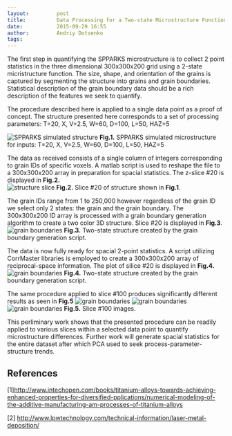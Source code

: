 ```yaml
---
layout:     	post
title:      	Data Processing for a Two-state Microstructure Function
date:       	2015-09-29 16:55
author:     	Andriy Dotsenko
tags:         
---
```

The first step in quantifying the SPPARKS microstructure is to collect 2 point statistics in the three dimensional 300x300x200 grid using a 2-state micristructure function. The size, shape, and orientation of the grains is captured by segmenting  the structure into grains and grain boundaries. Statistical description of the grain boundary data should be a rich description of the features we seek to quantify.  

The procedure described here is applied to a single data point as a proof of concept. The structure presented here corresponds to a set of processing parameters: T=20, X, V=2.5, W=60, D=100, L=50, HAZ=5 

![SPPARKS simulated structure](/MIC-LENS/img/GB_post/Full_structure.png)
**Fig.1.** SPPARKS simulated microstructure for inputs: T=20, X, V=2.5, W=60, D=100, L=50, HAZ=5

The data as received consists of a single column of integers corresponding to grain IDs of specific voxels. A matlab script is used to reshape the file to a 300x300x200 array in preparation for spacial statistics. The z-slice #20 is displayed in **Fig.2.**  
![structure slice](/MIC-LENS/img/GB_post/slice_20_full.jpeg)
**Fig.2.** Slice #20 of structure shown in **Fig.1**.

The grain IDs range from 1 to 250,000 however regardless of the grain ID we select only 2 states: the grain and the grain boundary. The 300x300x200 ID array is processed with a grain boundary generation algorithm to create a two color 3D structure. Slice #20 is displayed in **Fig.3**.
![grain boundaries](/MIC-LENS/img/GB_post/slice_20_GB.jpeg)
**Fig.3.** Two-state structure created by the grain boundary generation script.

The data is now fully ready for spacial 2-point statistics. A script utilizing CorrMaster libraries is employed to create a 300x300x200 array of reciprocal-space information. The plot of silice #20 is displayed in **Fig.4.**
![grain boundaries](/MIC-LENS/img/GB_post/slice_20_st.jpeg)
**Fig.4.** Two-state structure created by the grain boundary generation script.

The same procedure applied to slice #100 produces significantly different results as seen in **Fig.5**
![grain boundaries](/MIC-LENS/img/GB_post/slice_100_full.jpeg)
![grain boundaries](/MIC-LENS/img/GB_post/slice_100_GB.jpeg)
![grain boundaries](/MIC-LENS/img/GB_post/slice_100_st.jpeg)
**Fig.5.** Slice #100 images.

This perliminary work shows that the presented procedure can be readily applied to various slices within a selected data point to quantify microstructure differences. Further work will generate spacial statistics for the entire dataset after which PCA used to seek process-parameter-structure trends.

## References ##
[1]http://www.intechopen.com/books/titanium-alloys-towards-achieving-enhanced-properties-for-diversified-pplications/numerical-modeling-of-the-additive-manufacturing-am-processes-of-titanium-alloys

[2] http://www.lpwtechnology.com/technical-information/laser-metal-deposition/